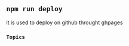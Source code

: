 ## `npm run deploy`

it is used to deploy on github throught ghpages

### `Topics`

<!-- i) react fragment =><>;
2. jsx expression => {}
3. jsx attribute => give additional info to html like className, src, href -->

<!-- 4. functional Component => it helps to split your code in to reusable and independent pieces. like app.js <APP> -->

<!-- 5. props => it's way to pass data from one component to another as a props, it is same as we passed argument to function -->

<!-- 6. State => use to change the state of variable.it return two item => current and updated -->

<!-- 7. events => like click, double click, mouse hover -->
